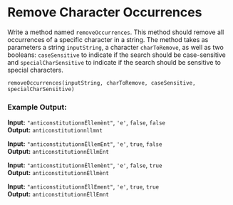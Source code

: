 # Remove Character Occurrences

Write a method named `removeOccurrences`. This method should remove all occurrences of a specific character in a string. The method takes as parameters a string `inputString`, a character `charToRemove`, as well as two booleans: `caseSensitive` to indicate if the search should be case-sensitive and `specialCharSensitive` to indicate if the search should be sensitive to special characters.

`removeOccurrences(inputString, charToRemove, caseSensitive, specialCharSensitive)`

### Example Output:

**Input:** `"anticonstitutionnÉllemènt"`, `'e'`, `false`, `false`  
**Output:** `anticonstitutionnllmnt`

**Input:** `"anticonstitutionnÉllemEnt"`, `'e'`, `true`, `false`  
**Output:** `anticonstitutionnÉllmEnt`

**Input:** `"anticonstitutionnÉllemènt"`, `'e'`, `false`, `true`  
**Output:** `anticonstitutionnÉllmènt`

**Input:** `"anticonstitutionnÉllEment"`, `'e'`, `true`, `true`  
**Output:** `anticonstitutionnÉllEmnt`
